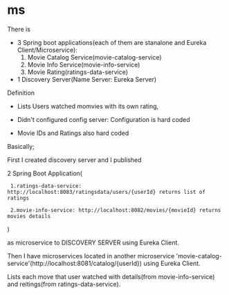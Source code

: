 # ms

There is 
  * 3 Spring boot applications(each of them are stanalone and Eureka Client/Microservice):
      1. Movie Catalog Service(movie-catalog-service)
      2. Movie Info Service(movie-info-service)
      3. Movie Rating(ratings-data-service)
  * 1 Discovery Server(Name Server: Eureka Server)


Definition

* Lists Users watched momvies with its own rating,

* Didn't configured config server: Configuration is hard coded

* Movie IDs and Ratings also hard coded

Basically;

First I created discovery server and I published 

2 Spring Boot Application(

     1.ratings-data-service: http://localhost:8083/ratingsdata/users/{userId} returns list of ratings
     
     2.movie-info-service: http://localhost:8082/movies/{movieId} returns movies details
)

as microservice to DISCOVERY SERVER using Eureka Client.

 Then I have microservices located 
 in another microservice 'movie-catalog-service'(http://localhost:8081/catalog/{userId}) using Eureka Client.
 
 Lists each move that user watched with details(from movie-info-service) and reitings(from ratings-data-service).
 
  
 

  
  
  

